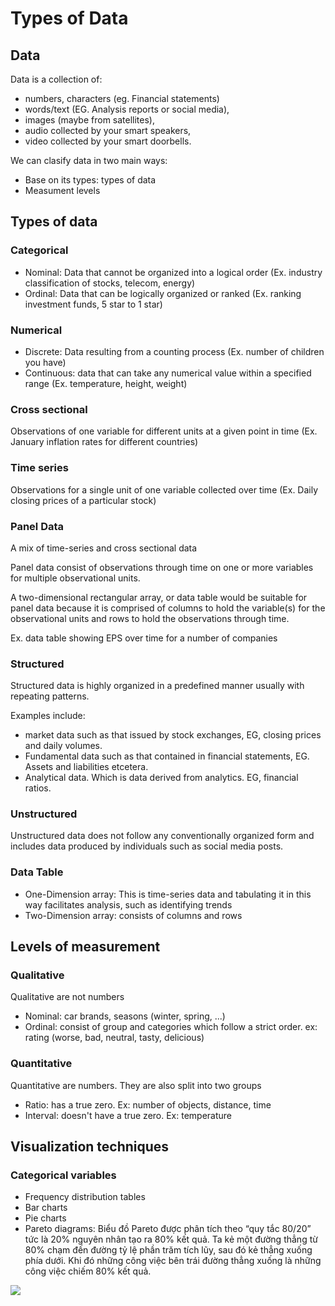 # Types of Data

## Data

Data is a collection of:
- numbers, characters (eg. Financial statements)
- words/text (EG. Analysis reports or social media),
- images (maybe from satellites),
- audio collected by your smart speakers,
- video collected by your smart doorbells.

We can clasify data in two main ways:
- Base on its types: types of data
- Measument levels

## Types of data

### Categorical

- Nominal: Data that cannot be organized into a logical order (Ex. industry classification of stocks, telecom, energy)
- Ordinal: Data that can be logically organized or ranked (Ex. ranking investment funds, 5 star to 1 star)

### Numerical

- Discrete: Data resulting from a counting process (Ex. number of children you have)
- Continuous: data that can take any numerical value within a specified range (Ex. temperature, height, weight)

### Cross sectional

Observations of one variable for different units at a given point in time (Ex. January inflation rates for different countries)

### Time series

Observations for a single unit of one variable collected over time (Ex. Daily closing prices of a particular stock)

### Panel Data

A mix of time-series and cross sectional data

Panel data consist of observations through time on one or more variables for multiple observational units. 

A two-dimensional rectangular array, or data table would be suitable for panel data because it is comprised of columns to hold the variable(s) for the observational units and rows to hold the observations through time.

Ex. data table showing EPS over time for a number of companies

### Structured

Structured data is highly organized in a predefined manner usually with repeating patterns.

Examples include:
- market data such as that issued by stock exchanges, EG, closing prices and daily volumes.
- Fundamental data such as that contained in financial statements, EG. Assets and liabilities etcetera.
- Analytical data. Which is data derived from analytics. EG, financial ratios.

### Unstructured

Unstructured data does not follow any conventionally organized form and includes data produced by individuals such as social media posts.

### Data Table

- One-Dimension array: This is time-series data and tabulating it in this way facilitates analysis, such as identifying trends
- Two-Dimension array: consists of columns and rows


## Levels of measurement

### Qualitative

Qualitative are not numbers

- Nominal: car brands, seasons (winter, spring, ...)
- Ordinal: consist of group and categories which follow a strict order. ex: rating (worse, bad, neutral, tasty, delicious)

### Quantitative

Quantitative are numbers. They are also split into two groups

- Ratio: has a true zero. Ex: number of objects, distance, time
- Interval: doesn't have a true zero. Ex: temperature


## Visualization techniques

### Categorical variables

- Frequency distribution tables
- Bar charts
- Pie charts
- Pareto diagrams: Biểu đồ Pareto được phân tích theo “quy tắc 80/20” tức là 20% nguyên nhân tạo ra 80% kết quả. Ta kẻ một đường thẳng từ 80% chạm đến đường tỷ lệ phần trăm tích lũy, sau đó kẻ thẳng xuống phía dưới. Khi đó những công việc bên trái đường thẳng xuống là những công việc chiếm 80% kết quả.

![](https://cdn.tgdd.vn/hoi-dap/1390412/video-bieu-do-pareto-la-gi-cach-ve-va-phan-tich-tren-excel%20(9).jpg)